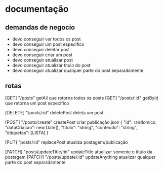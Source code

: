 # documentação

## demandas de negocio
- devo conseguir ver todos os post
- devo conseguir um post especifico
- devo conseguir deletar post
- devo conseguir criar um post
- devo conseguir atualizar post
- devo conseguir atualizar titulo do post
- devo conseguir atualizar qualquer parte do post separadamente

## rotas
[GET] "/posts" 
getAll que retorna todos os posts 
[GET] "/posts/:id" 
getById que retorna um post especifico 

[DELETE] "/posts/:id" deletePost deleta um post 

[POST] "/posts/create" 
createPost criar publicação 
  json 
    { 
      "id": randomico, 
      "dataCriacao": new Date(), 
      "titulo": "string", 
      "conteudo": "string", 
      "etiquetas": [LISTA]
      } 

[PUT] "posts/:id" 
replacePost atualiza postagem/publicação 

[PATCH] "posts/updateTitle/:id" 
updateTitle atualizar somente o titulo da postagem 
[PATCH] "/posts/update/:id" 
updateAnything atualizar qualquer parte do post separadamente 

